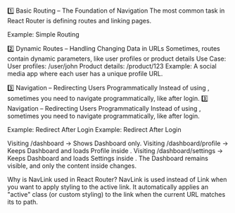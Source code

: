 1️⃣ Basic Routing – The Foundation of Navigation
The most common task in React Router is defining routes and linking pages.

Example: Simple Routing



2️⃣ Dynamic Routes – Handling Changing Data in URLs
Sometimes, routes contain dynamic parameters, like user profiles or product details
Use Case:
User profiles: /user/john
Product details: /product/123
Example: A social media app where each user has a unique profile URL.




3️⃣ Navigation – Redirecting Users Programmatically
Instead of using <Link>, sometimes you need to navigate programmatically, like after login.
3️⃣ Navigation – Redirecting Users Programmatically
Instead of using <Link>, sometimes you need to navigate programmatically, like after login.

Example: Redirect After Login
Example: Redirect After Login



Visiting /dashboard → Shows Dashboard only.
Visiting /dashboard/profile → Keeps Dashboard and loads Profile inside <Outlet />.
Visiting /dashboard/settings → Keeps Dashboard and loads Settings inside <Outlet />.
The Dashboard remains visible, and only the content inside <Outlet /> changes.




Why is NavLink used in React Router?
NavLink is used instead of Link when you want to apply styling to the active link. It automatically applies an "active" class (or custom styling) to the link when the current URL matches its to path.